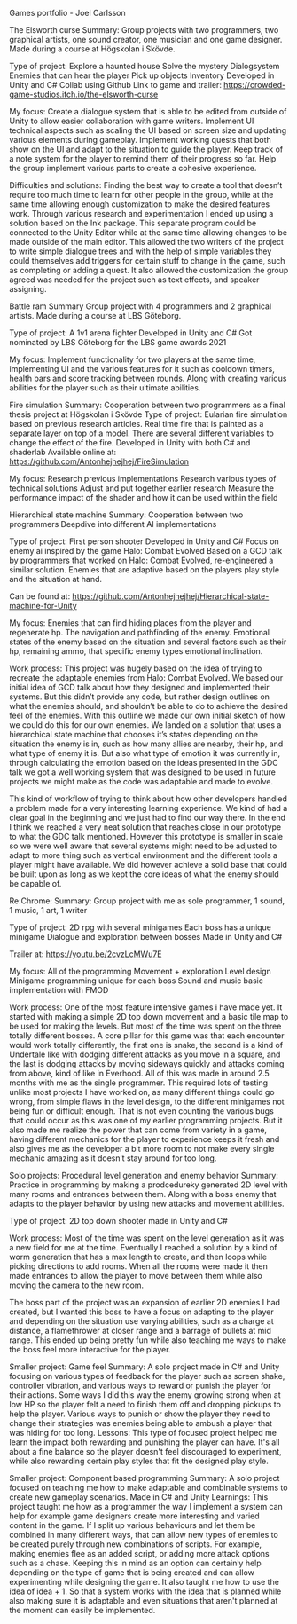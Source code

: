 Games portfolio - Joel Carlsson


The Elsworth curse
Summary:
Group projects with two 
programmers, two graphical 
artists, one sound creator, one 
musician and one 
game designer.
Made during a course at
Högskolan i Skövde.

Type of project:
Explore a haunted house
Solve the mystery
Dialogsystem
Enemies that can hear the player
Pick up objects
Inventory
Developed in Unity and C#
Collab using Github
Link to game and trailer:
https://crowded-game-studios.itch.io/the-elsworth-curse

My focus:
Create a dialogue system that is able to be edited from outside of Unity to allow easier collaboration with game writers. Implement UI technical aspects such as scaling the UI based on screen size and updating various elements during gameplay. Implement working quests that both show on the UI and adapt to the situation to guide the player. Keep track of a note system for the player to remind them of their progress so far. Help the group implement various parts to create a cohesive experience.

Difficulties and solutions:
Finding the best way to create a tool that doesn’t require too much time to learn for other people in the group, while at the same time allowing enough customization to make the desired features work. Through various research and experimentation I ended up using a solution based on the Ink package. This separate program could be connected to the Unity Editor while at the same time allowing changes to be made outside of the main editor. This allowed the two writers of the project to write simple dialogue trees and with the help of simple variables they could themselves add triggers for certain stuff to change in the game, such as completing or adding a quest. It also allowed the customization the group agreed was needed for the project such as text effects, and speaker assigning.


Battle ram
Summary
Group project with 4 programmers
and 2 graphical artists. Made during a
course at LBS Göteborg.

Type of project:
A 1v1 arena fighter
Developed in Unity and C#
Got nominated by LBS Göteborg for the
LBS game awards 2021

My focus:
Implement functionality for two players at the same time, implementing UI and the various features for it such as cooldown timers, health bars and score tracking between rounds. Along with creating various abilities for the player such as their ultimate abilities.








Fire simulation
Summary:
Cooperation between two programmers as a final thesis project at Högskolan i Skövde
Type of project:
Eularian fire simulation based on previous research articles. Real time fire that is painted as a separate layer on top of a model. There are several different variables to change the effect of the fire.
Developed in Unity with both C# and shaderlab
Available online at:
https://github.com/Antonhejhejhej/FireSimulation

My focus:
Research previous implementations
Research various types of technical 
solutions
Adjust and put together earlier research
Measure the performance impact of the
shader and how it can be used within the field










Hierarchical state machine
Summary:
Cooperation between two programmers
Deepdive into different AI implementations

Type of project:
First person shooter
Developed in Unity and C#
Focus on enemy ai inspired by the game Halo: Combat Evolved
Based on a GCD talk by programmers that worked on Halo: Combat Evolved, re-engineered a similar solution.
Enemies that are adaptive based on the players play style and the situation at hand.

Can be found at:
https://github.com/Antonhejhejhej/Hierarchical-state-machine-for-Unity

My focus:
Enemies that can find hiding places from the player and regenerate hp.
The navigation and pathfinding of the enemy.
Emotional states of the enemy based on the situation and several factors such as their hp, remaining ammo, that specific enemy types emotional inclination.

Work process:
This project was hugely based on the idea of trying to recreate the adaptable enemies from Halo: Combat Evolved. We based our initial idea of GCD talk about how they designed and implemented their systems. But this didn’t provide any code, but rather design outlines on what the enemies should, and shouldn’t be able to do to achieve the desired feel of the enemies. With this outline we made our own initial sketch of how we could do this for our own enemies. We landed on a solution that uses a hierarchical state machine that chooses it’s states depending on the situation the enemy is in, such as how many allies are nearby, their hp, and what type of enemy it is. But also what type of emotion it was currently in, through calculating the emotion based on the ideas presented in the GDC talk we got a well working system that was designed to be used in future projects we might make as the code was adaptable and made to evolve. 

This kind of workflow of trying to think about how other developers handled a problem made for a very interesting learning experience. We kind of had a clear goal in the beginning and we just had to find our way there. In the end I think we reached a very neat solution that reaches close in our prototype to what the GDC talk mentioned. However this prototype is smaller in scale so we were well aware that several systems might need to be adjusted to adapt to more thing such as vertical environment and the different tools a player might have available. We did however achieve a solid base that could be built upon as long as we kept the core ideas of what the enemy should be capable of.

Re:Chrome:
Summary:
Group project with me as sole programmer, 
1 sound, 1 music, 1 art, 1 writer

Type of project:
2D rpg with several minigames
Each boss has a unique minigame
Dialogue and exploration between bosses
Made in Unity and C#

Trailer at:
https://youtu.be/2cvzLcMWu7E

My focus:
All of the programming
Movement + exploration
Level design
Minigame programming unique for each boss
Sound and music basic implementation with FMOD

Work process:
One of the most feature intensive games i have made yet. It started with making a simple 2D top down movement and a basic tile map to be used for making the levels. But most of the time was spent on the three totally different bosses. A core pillar for this game was that each encounter would work totally differently, the first one is snake, the second is a kind of Undertale like with dodging different attacks as you move in a square, and the last is dodging attacks by moving sideways quickly and attacks coming from above, kind of like in Everhood. All of this was made in around 2.5 months with me as the single programmer. This required lots of testing unlike most projects I have worked on, as many different things could go wrong, from simple flaws in the level design, to the different minigames not being fun or difficult enough. That is not even counting the various bugs that could occur as this was one of my earlier programming projects. But it also made me realize the power that can come from variety in a game, having different mechanics for the player to experience keeps it fresh and also gives me as the developer a bit more room to not make every single mechanic amazing as it doesn’t stay around for too long.




Solo projects:
Procedural level generation and enemy behavior 
Summary: Practice in programming by making a prodcedureky generated 2D level with many rooms and entrances between them. Along with a boss enemy that adapts to the player behavior by using new attacks and movement abilities.

Type of project:
2D top down shooter made in Unity and C#

Work process:
Most of the time was spent on the level generation 
as it was a new field for me at the time. 
Eventually I reached a solution by a kind of worm 
generation that has a max length to create, and then 
loops while picking directions to add rooms. 
When all the rooms were made it then made entrances
to allow the player to move between them while also 
moving the camera to the new room.

The boss part of the project was an expansion of earlier 2D 
enemies I had created, but I wanted this boss to have a focus 
on adapting to the player and depending on the situation use 
varying abilities, such as a charge at distance, a flamethrower 
at closer range and a barrage of bullets at mid range. 
This ended up being pretty fun while also teaching me ways 
to make the boss feel more interactive for the player.


Smaller project: Game feel
Summary: A solo project made in C# and Unity focusing on various types of feedback for the player such as screen shake, controller vibration, and various ways to reward or punish the player for their actions. Some ways I did this way the enemy growing strong when at low HP so the player felt a need to finish them off and dropping pickups to help the player. Various ways to punish or show the player they need to change their strategies was enemies being able to ambush a player that was hiding for too long.
Lessons: This type of focused project helped me learn the impact both rewarding and punishing the player can have. It's all about a fine balance so the player doesn't feel discouraged to experiment, while also rewarding certain play styles that fit the designed play style.

Smaller project: Component based programming
Summary: A solo project focused on teaching me how to make adaptable and combinable systems to create new gameplay scenarios. Made in C# and Unity
Learnings: This project taught me how as a programmer the way I implement a system can help for example game designers create more interesting and varied content in the game. If I split up various behaviours and let them be combined in many different ways, that can allow new types of enemies to be created purely through new combinations of scripts. For example, making enemies flee as an added script, or adding more attack options such as a chase. Keeping this in mind as an option can certainly help depending on the type of game that is being created and can allow experimenting while designing the game. It also taught me how to use the idea of idea + 1. So that a system works with the idea that is planned while also making sure it is adaptable and even situations that aren't planned at the moment can easily be implemented.

